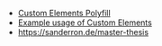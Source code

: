 - [Custom Elements Polyfill](https://github.com/ungap/custom-elements#readme)
- [Example usage of Custom Elements](https://github.com/Princeton-CDH/annotorious-tahqiq/blob/89acdb1fbc406806a2fca5eab0907434f8f457c1/src/elements/SaveButton.ts#L4)
- https://sanderron.de/master-thesis